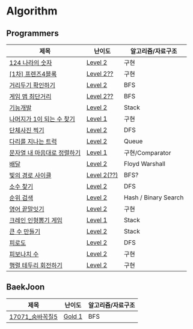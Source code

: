 # Algorithm

## Programmers
|제목|난이도|알고리즘/자료구조|
|------|---|---|
|[124 나라의 숫자](https://github.com/ToasT1ng/Algorithm/blob/main/programmers/124%20%EB%82%98%EB%9D%BC%EC%9D%98%20%EC%88%AB%EC%9E%90.java)|[Level 2](https://programmers.co.kr/learn/courses/30/lessons/12899)|구현|
|[[1차] 프렌즈4블록](https://github.com/ToasT1ng/Algorithm/blob/main/programmers/%5B1%EC%B0%A8%5D%20%ED%94%84%EB%A0%8C%EC%A6%884%EB%B8%94%EB%A1%9D.java)|[Level 2??](https://programmers.co.kr/learn/courses/30/lessons/17679)|구현|
|[거리두기 확인하기](https://github.com/ToasT1ng/Algorithm/blob/main/programmers/%EA%B1%B0%EB%A6%AC%EB%91%90%EA%B8%B0%20%ED%99%95%EC%9D%B8%ED%95%98%EA%B8%B0(bfs).java)|[Level 2](https://programmers.co.kr/learn/courses/30/lessons/81302)|BFS|
|[게임 맵 최단거리](https://github.com/ToasT1ng/Algorithm/blob/main/programmers/%EA%B2%8C%EC%9E%84%20%EB%A7%B5%20%EC%B5%9C%EB%8B%A8%EA%B1%B0%EB%A6%AC(*).java)|[Level 2??](https://programmers.co.kr/learn/courses/30/lessons/1844)|BFS|
|[기능개발](https://github.com/ToasT1ng/Algorithm/blob/main/programmers/%EA%B8%B0%EB%8A%A5%EA%B0%9C%EB%B0%9C.java)|[Level 2](https://programmers.co.kr/learn/courses/30/lessons/42586)|Stack|
|[나머지가 1이 되는 수 찾기](https://github.com/ToasT1ng/Algorithm/blob/main/programmers/%EB%82%98%EB%A8%B8%EC%A7%80%EA%B0%80%201%EC%9D%B4%20%EB%90%98%EB%8A%94%20%EC%88%98%20%EC%B0%BE%EA%B8%B0.java)|[Level 1](https://programmers.co.kr/learn/courses/30/lessons/87389)|구현|
|[단체사진 찍기](https://github.com/ToasT1ng/Algorithm/blob/main/programmers/%EB%8B%A8%EC%B2%B4%EC%82%AC%EC%A7%84%20%EC%B0%8D%EA%B8%B0.java)|[Level 2](https://programmers.co.kr/learn/courses/30/lessons/1835)|DFS|
|[다리를 지나는 트럭](https://github.com/ToasT1ng/Algorithm/blob/main/programmers/%EB%8B%A4%EB%A6%AC%EB%A5%BC%20%EC%A7%80%EB%82%98%EB%8A%94%20%ED%8A%B8%EB%9F%AD.java)|[Level 2](https://programmers.co.kr/learn/courses/30/lessons/42583)|Queue|
|[문자열 내 마음대로 정렬하기](https://github.com/ToasT1ng/Algorithm/blob/main/programmers/%EB%AC%B8%EC%9E%90%EC%97%B4%20%EB%82%B4%20%EB%A7%88%EC%9D%8C%EB%8C%80%EB%A1%9C%20%EC%A0%95%EB%A0%AC%ED%95%98%EA%B8%B0.java)|[Level 1](https://programmers.co.kr/learn/courses/30/lessons/12915)|구현/Comparator|
|[배달](https://github.com/ToasT1ng/Algorithm/blob/main/programmers/%EB%B0%B0%EB%8B%AC.java)|[Level 2](https://programmers.co.kr/learn/courses/30/lessons/12978)|Floyd Warshall|
|[빛의 경로 사이클](https://github.com/ToasT1ng/Algorithm/blob/main/programmers/%EB%B9%9B%EC%9D%98%20%EA%B2%BD%EB%A1%9C%20%EC%82%AC%EC%9D%B4%ED%81%B4(*).java)|[Level 2(??)](https://programmers.co.kr/learn/courses/30/lessons/86052)|BFS?|
|[소수 찾기](https://github.com/ToasT1ng/Algorithm/blob/main/programmers/%EC%86%8C%EC%88%98%20%EC%B0%BE%EA%B8%B0.java)|[Level 2](https://programmers.co.kr/learn/courses/30/lessons/42839)|DFS|
|[순위 검색](https://github.com/ToasT1ng/Algorithm/blob/main/programmers/%EC%88%9C%EC%9C%84%20%EA%B2%80%EC%83%89.java)|[Level 2](https://programmers.co.kr/learn/courses/30/lessons/72412)|Hash / Binary Search|
|[영어 끝말잇기](https://github.com/ToasT1ng/Algorithm/blob/main/programmers/%EC%98%81%EC%96%B4%20%EB%81%9D%EB%A7%90%EC%9E%87%EA%B8%B0.java)|[Level 2](https://programmers.co.kr/learn/courses/30/lessons/12981)|구현|
|[크레인 인형뽑기 게임](https://github.com/ToasT1ng/Algorithm/blob/main/programmers/%ED%81%AC%EB%A0%88%EC%9D%B8%20%EC%9D%B8%ED%98%95%EB%BD%91%EA%B8%B0%20%EA%B2%8C%EC%9E%84.java)|[Level 1](https://programmers.co.kr/learn/courses/30/lessons/64061)|Stack|
|[큰 수 만들기](https://github.com/ToasT1ng/Algorithm/blob/main/programmers/%ED%81%B0%20%EC%88%98%20%EB%A7%8C%EB%93%A4%EA%B8%B0(*).java)|[Level 2](https://programmers.co.kr/learn/courses/30/lessons/42883)|Stack|
|[피로도](https://github.com/ToasT1ng/Algorithm/blob/main/programmers/%ED%94%BC%EB%A1%9C%EB%8F%84.java)|[Level 2](https://programmers.co.kr/learn/courses/30/lessons/87946)|DFS|
|[피보나치 수](https://github.com/ToasT1ng/Algorithm/blob/main/programmers/%ED%94%BC%EB%B3%B4%EB%82%98%EC%B9%98%20%EC%88%98.java)|[Level 2](https://programmers.co.kr/learn/courses/30/lessons/12945)|구현|
|[행렬 테두리 회전하기](https://github.com/ToasT1ng/Algorithm/blob/main/programmers/%ED%96%89%EB%A0%AC%20%ED%85%8C%EB%91%90%EB%A6%AC%20%ED%9A%8C%EC%A0%84%ED%95%98%EA%B8%B0.java)|[Level 2](https://programmers.co.kr/learn/courses/30/lessons/77485)|구현|



## BaekJoon
|제목|난이도|알고리즘/자료구조|
|------|---|---|
|[17071_숨바꼭질5](https://github.com/ToasT1ng/Algorithm/blob/main/baekjoon/17071_%EC%88%A8%EB%B0%94%EA%BC%AD%EC%A7%885.java)|[Gold 1](https://www.acmicpc.net/problem/17071)|BFS|
